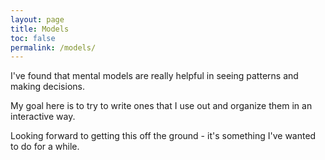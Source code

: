 ```yaml
---
layout: page
title: Models
toc: false
permalink: /models/
---
```


I've found that mental models are really helpful in seeing patterns and making decisions.

My goal here is to try to write ones that I use out and organize them in an interactive way.

Looking forward to getting this off the ground - it's something I've wanted to do for a while.
